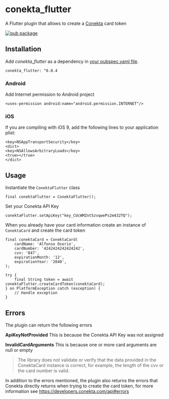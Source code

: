 
# conekta_flutter

A Flutter plugin that allows to create a [Conekta](https://www.conekta.com/) card token

[![pub package](https://img.shields.io/pub/v/conekta_flutter.svg)](https://pub.dartlang.org/packages/conekta_flutter)

## Installation

Add _conekta_flutter_ as a dependency in [your pubspec.yaml file](https://flutter.io/platform-plugins/).

```
conekta_flutter: ^0.0.4
```

### Android

Add Internet permission to Android project
```
<uses-permission android:name="android.permission.INTERNET"/>
```

### iOS  

If you are compiling with iOS 9, add the following lines to your application plist:
```
<key>NSAppTransportSecurity</key>
<dict>
<key>NSAllowsArbitraryLoads</key>
<true></true>
</dict>
```

## Usage

Instantiate the `ConektaFlutter` class

	final conektaFlutter = ConektaFlutter();

Set your Conekta API Key

	conektaFlutter.setApiKey("key_CUcWMZnt5zvqwePs2m432TQ");

When you already have your card information create an instance of `ConektaCard` and create the card token

	final conektaCard = ConektaCard(
		cardName: 'Alfonso Osorio',
		cardNumber: '4242424242424242',
		cvv: '847',
		expirationMonth: '12',
		expirationYear: '2040',
	);
	
	try {
		final String token = await conektaFlutter.createCardToken(conektaCard);
	} on PlatformException catch (exception) {
		// Handle exception
	}

## Errors

The plugin can return the following errors

**ApiKeyNotProvided** This is because the Conekta API Key was not assigned

**InvalidCardArguments** This is because one or more card arguments are null or empty

> The library does not validate or verify that the data provided in the ConektaCard instance is correct, for example, the length of the cvv or the card number is valid.

In addition to the errors mentioned, the plugin also returns the errors that Conekta directly returns when trying to create the card token, for more information see https://developers.conekta.com/api#errors